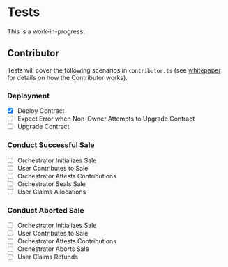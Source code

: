 # Tests

This is a work-in-progress.

## Contributor

Tests will cover the following scenarios in `contributor.ts` (see [whitepaper](../../../WHITEPAPER.md) for details on how the Contributor works).

### Deployment

- [x] Deploy Contract
- [ ] Expect Error when Non-Owner Attempts to Upgrade Contract
- [ ] Upgrade Contract

### Conduct Successful Sale

- [ ] Orchestrator Initializes Sale
- [ ] User Contributes to Sale
- [ ] Orchestrator Attests Contributions
- [ ] Orchestrator Seals Sale
- [ ] User Claims Allocations

### Conduct Aborted Sale

- [ ] Orchestrator Initializes Sale
- [ ] User Contributes to Sale
- [ ] Orchestrator Attests Contributions
- [ ] Orchestrator Aborts Sale
- [ ] User Claims Refunds

